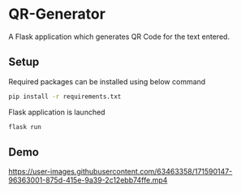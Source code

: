 # QR-Generator
A Flask application which generates QR Code for the text entered.

## Setup
Required packages can be installed using below command
```bash
pip install -r requirements.txt
```

Flask application is launched
```bash
flask run
```

## Demo
https://user-images.githubusercontent.com/63463358/171590147-96363001-875d-415e-9a39-2c12ebb74ffe.mp4
